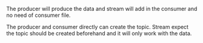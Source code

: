 The producer will produce the data and stream will add in the consumer and no need of consumer file.

The producer and consumer directly can create the topic. Stream expect the topic should be created beforehand and it will only work with the data.